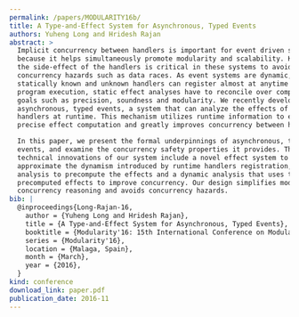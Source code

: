 ```yaml
---
permalink: /papers/MODULARITY16b/
title: A Type-and-Effect System for Asynchronous, Typed Events
authors: Yuheng Long and Hridesh Rajan
abstract: >
  Implicit concurrency between handlers is important for event driven systems
  because it helps simultaneously promote modularity and scalability. Knowing
  the side-effect of the handlers is critical in these systems to avoid
  concurrency hazards such as data races. As event systems are dynamic, because
  statically known and unknown handlers can register almost at anytime during
  program execution, static effect analyses have to reconcile over competing
  goals such as precision, soundness and modularity. We recently developed
  asynchronous, typed events, a system that can analyze the effects of the
  handlers at runtime. This mechanism utilizes runtime information to enable
  precise effect computation and greatly improves concurrency between handlers.

  In this paper, we present the formal underpinnings of asynchronous, typed
  events, and examine the concurrency safety properties it provides. The
  technical innovations of our system include a novel effect system to soundly
  approximate the dynamism introduced by runtime handlers registration, a static
  analysis to precompute the effects and a dynamic analysis that uses the
  precomputed effects to improve concurrency. Our design simplifies modular
  concurrency reasoning and avoids concurrency hazards.
bib: |
  @inproceedings{Long-Rajan-16,
    author = {Yuheng Long and Hridesh Rajan},
    title = {A Type-and-Effect System for Asynchronous, Typed Events},
    booktitle = {Modularity'16: 15th International Conference on Modularity},
    series = {Modularity'16},
    location = {Malaga, Spain},
    month = {March},
    year = {2016},
  }
kind: conference
download_link: paper.pdf
publication_date: 2016-11
---
```

